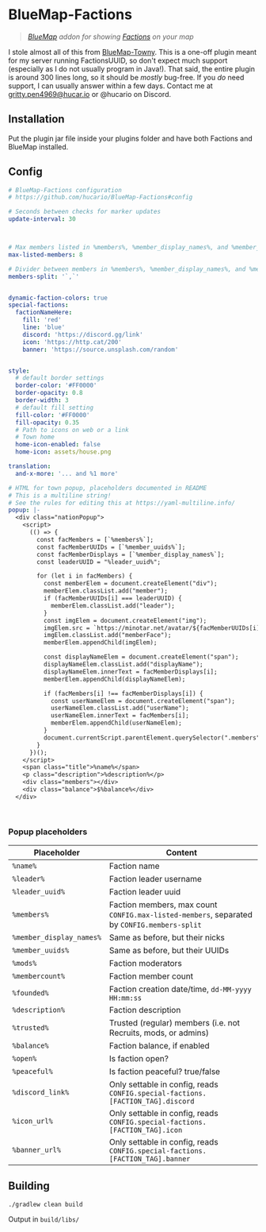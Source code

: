 # BlueMap-Factions

> *[BlueMap](https://github.com/BlueMap-Minecraft/BlueMap) addon for showing [Factions](https://github.com/TownyAdvanced/Towny) on your map*

I stole almost all of this from [BlueMap-Towny](https://github.com/Chicken/BlueMap-Towny).
This is a one-off plugin meant for my server running FactionsUUID, so don't expect much support (especially as I do not usually program in Java!).
That said, the entire plugin is around 300 lines long, so it should be *mostly* bug-free. If you *do* need support, I can usually answer within a few days.
Contact me at gritty.pen4969@hucar.io or @hucario on Discord.

## Installation

Put the plugin jar file inside your plugins folder and have both Factions and BlueMap installed.

## Config

```yaml
# BlueMap-Factions configuration
# https://github.com/hucario/BlueMap-Factions#config

# Seconds between checks for marker updates
update-interval: 30



# Max members listed in %members%, %member_display_names%, and %member_uuids%
max-listed-members: 8

# Divider between members in %members%, %member_display_names%, and %member_uuids%
members-split: '`,`'


dynamic-faction-colors: true
special-factions:
  factionNameHere:
    fill: 'red'
    line: 'blue'
    discord: 'https://discord.gg/link'
    icon: 'https://http.cat/200'
    banner: 'https://source.unsplash.com/random'


style:
  # default border settings
  border-color: '#FF0000'
  border-opacity: 0.8
  border-width: 3
  # default fill setting
  fill-color: '#FF0000'
  fill-opacity: 0.35
  # Path to icons on web or a link
  # Town home
  home-icon-enabled: false
  home-icon: assets/house.png

translation:
  and-x-more: '... and %1 more'

# HTML for town popup, placeholders documented in README
# This is a multiline string!
# See the rules for editing this at https://yaml-multiline.info/
popup: |-
  <div class="nationPopup">
    <script>
      (() => {
        const facMembers = [`%members%`];
        const facMemberUUIDs = [`%member_uuids%`];
        const facMemberDisplays = [`%member_display_names%`];
        const leaderUUID = "%leader_uuid%";

        for (let i in facMembers) {
          const memberElem = document.createElement("div");
          memberElem.classList.add("member");
          if (facMemberUUIDs[i] === leaderUUID) {
            memberElem.classList.add("leader");
          }
          const imgElem = document.createElement("img");
          imgElem.src = `https://minotar.net/avatar/${facMemberUUIDs[i]}/100.png`;
          imgElem.classList.add("memberFace");
          memberElem.appendChild(imgElem);

          const displayNameElem = document.createElement("span");
          displayNameElem.classList.add("displayName");
          displayNameElem.innerText = facMemberDisplays[i];
          memberElem.appendChild(displayNameElem);

          if (facMembers[i] !== facMemberDisplays[i]) {
            const userNameElem = document.createElement("span");
            userNameElem.classList.add("userName");
            userNameElem.innerText = facMembers[i];
            memberElem.appendChild(userNameElem);
          }
          document.currentScript.parentElement.querySelector(".members").appendChild(memberElem);
        }
      })();
    </script>
    <span class="title">%name%</span>
    <p class="description">%description%</p>
    <div class="members"></div>
    <div class="balance">$%balance%</div>
  </div>
  
  
```

### Popup placeholders

| Placeholder              | Content                                                                |
|--------------------------|------------------------------------------------------------------------|
| `%name%`                 | Faction name                                                           |
| `%leader%`               | Faction leader username                                                |
| `%leader_uuid%`          | Faction leader uuid
| `%members%`              | Faction members, max count `CONFIG.max-listed-members`, separated by `CONFIG.members-split` |
| `%member_display_names%` | Same as before, but their nicks |
| `%member_uuids%`         | Same as before, but their UUIDs |
| `%mods%`                 | Faction moderators |
| `%membercount%`          | Faction member count |
| `%founded%`              | Faction creation date/time, `dd-MM-yyyy HH:mm:ss` |
| `%description%`          | Faction description |
| `%trusted%`              | Trusted (regular) members (i.e. not Recruits, mods, or admins) |
| `%balance%`              | Faction balance, if enabled |
| `%open%`                 | Is faction open? |
| `%peaceful%`             | Is faction peaceful? true/false |
| `%discord_link%`         | Only settable in config, reads `CONFIG.special-factions.[FACTION_TAG].discord` |
| `%icon_url%`             | Only settable in config, reads `CONFIG.special-factions.[FACTION_TAG].icon` |
| `%banner_url%`           | Only settable in config, reads `CONFIG.special-factions.[FACTION_TAG].banner` |



## Building

```
./gradlew clean build
```

Output in `build/libs/`
